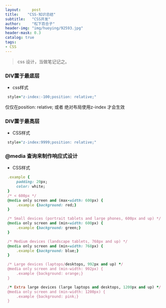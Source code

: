 ```yaml
---
layout:     post
title:    "CSS-知识总结"
subtitle:   "CSS开发"
author:     "松下百合子"
header-img: "img/huoying/92593.jpg"
header-mask: 0.3
catalog: true
tags:
- CSS
---
```


> css 设计，当做笔记记之。

### DIV置于最底层

- css样式

```ruby
 style="z-index:-100;position: relative;"
```

仅仅在position: relative; 或者 绝对布局使用z-index 才会生效

### DIV置于最高层

- CSS样式
```ruby
 style="z-index:9999;position: relative;"
```

###  @media 查询来制作响应式设计
- CSS样式
```ruby
 .example {
     padding: 20px;
     color: white;
 }
 /* < 600px */
 @media only screen and (max-width: 600px) {
     .example {background: red;}
 }

 /* Small devices (portrait tablets and large phones, 600px and up) */
 @media only screen and (min-width: 600px) {
     .example {background: green;}
 }

 /* Medium devices (landscape tablets, 768px and up) */
 @media only screen and (min-width: 768px) {
     .example {background: blue;}
 }

 /* Large devices (laptops/desktops, 992px and up) */
 @media only screen and (min-width: 992px) {
     .example {background: orange;}
 }

 /* Extra large devices (large laptops and desktops, 1200px and up) */
 @media only screen and (min-width: 1200px) {
     .example {background: pink;}
 }
```



